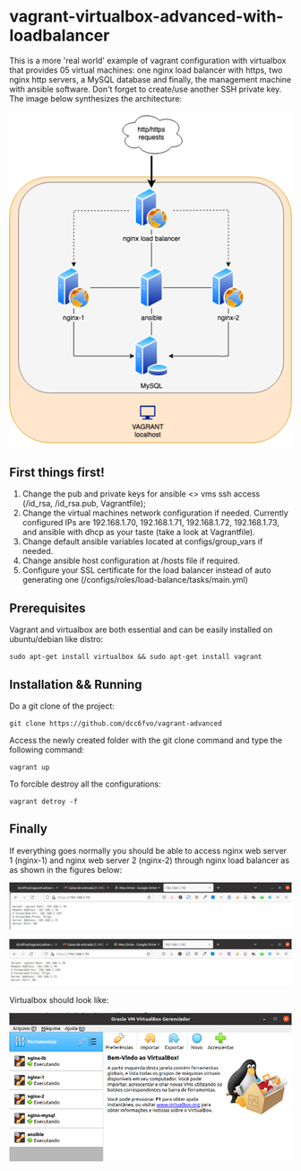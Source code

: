 # vagrant-virtualbox-advanced-with-loadbalancer

This is a more 'real world' example of vagrant configuration with virtualbox that provides 05 virtual machines: one nginx load balancer with https, two nginx http servers, a MySQL database and finally, the management machine with ansible software. Don't forget to create/use another SSH private key. The image below synthesizes the architecture:

<p align="center">
  <img src="images/ansible-advanced.drawio.png" alt="Advanced real world example of vagrant and virtualbox configuration">
</p>

First things first!
-----------------------
1) Change the pub and private keys for ansible <> vms ssh access (/id_rsa, /id_rsa.pub, Vagrantfile);
2) Change the virtual machines network configuration if needed. Currently configured IPs are 192.168.1.70, 192.168.1.71, 192.168.1.72, 192.168.1.73, and ansible with dhcp as your taste (take a look at Vagrantfile). 
3) Change default ansible variables located at configs/group_vars if needed.
4) Change ansible host configuration at /hosts file if required.
5) Configure your SSL certificate for the load balancer instead of auto generating one (/configs/roles/load-balance/tasks/main.yml)

Prerequisites
-----------------------
Vagrant and virtualbox are both essential and can be easily installed on ubuntu/debian like distro:

	sudo apt-get install virtualbox && sudo apt-get install vagrant
   
Installation && Running
-----------------------

Do a git clone of the project:

	git clone https://github.com/dcc6fvo/vagrant-advanced

Access the newly created folder with the git clone command and type the following command:

	vagrant up

To forcible destroy all the configurations:

	vagrant detroy -f
  
Finally
-----------------------

If everything goes normally you should be able to access nginx web server 1 (nginx-1) and nginx web server 2 (nginx-2) through nginx load balancer as as shown in the figures below:

<p align="center">
  <img src="images/nginx1.png" alt="Acessing nginx webserver through load balancer">
</p>
<p align="center">
  <img src="images/nginx2.png" alt="Acessing nginx webserver through load balancer">
</p>

Virtualbox should look like:

<p align="center">
  <img src="images/virtualbox.png" alt="Virtualbox screenshot">
</p>
  
